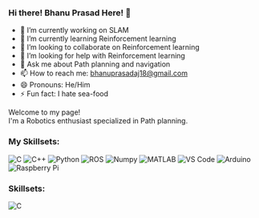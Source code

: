 ### Hi there! Bhanu Prasad Here! 👋

- 🔭 I’m currently working on SLAM
- 🌱 I’m currently learning Reinforcement learning
- 👯 I’m looking to collaborate on Reinforcement learning
- 🤔 I’m looking for help with Reinforcement learning
- 💬 Ask me about Path planning and navigation
- 📫 How to reach me: bhanuprasadaj18@gmail.com
- 😄 Pronouns: He/Him
- ⚡ Fun fact: I hate sea-food

<p>Welcome to my page! </br> I'm a Robotics enthusiast specialized in Path planning. </p>
<h3>My Skillsets:</h3>
<p>

<img alt="C" src="https://img.shields.io/badge/C-%23A8B9CC?logo=C&logoColor=white&logoSize=auto"> <!-- height="30" width="50"> -->
<img alt="C++" src="https://img.shields.io/badge/C%2B%2B-%2300599C?logo=C%2B%2B&logoColor=white&logoSize=auto"> <!-- height="30" width="70"> -->
<img alt="Python" src="https://img.shields.io/badge/python-%233776AB?logo=python&logoColor=yellow&logoSize=auto"> <!-- height="30" width="70"/> -->
<img alt="ROS" src="https://img.shields.io/badge/ROS-%2322314E?logo=ROS&logoColor=black&logoSize=auto&labelColor=white"> <!-- height="30" width="70">  -->
<img alt="Numpy" src="https://img.shields.io/badge/Numpy-blue?logo=numpy&logoColor=yellow&logoSize=auto"> <!-- height="30" width="70"/> -->
<img alt="MATLAB" src="https://img.shields.io/badge/MATLAB-blue?logoSize=auto"> <!-- height="30" width="70"> -->
<img alt="VS Code" src="https://img.shields.io/badge/VS_Code-white?logo=Visual%20Studio%20Code&logoColor=%23007ACC&logoSize=auto"> <!-- height="30" width="90"> -->
<img alt="Arduino" src="https://img.shields.io/badge/Arduino-%2300878F?logo=Arduino&logoColor=White&labelColor=%2300878F&color=white">
<img alt="Raspberry Pi" src="https://img.shields.io/badge/RaspberryPi-%23A22846?logo=RaspberryPi&logoColor=green&labelColor=%23A22846">

</p>

<h3>Skillsets:</h3>
<p>

<img alt="C" src="https://img.shields.io/badge/C-white?color=%23A8B9CC">